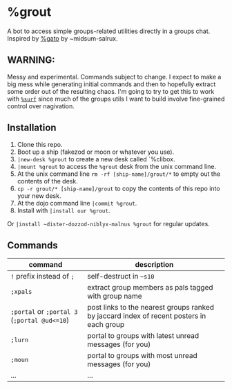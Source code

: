 # %grout
A bot to access simple groups-related utilities directly in a groups chat.
Inspired by [%gato](https://github.com/midsum-salrux/gato/) by ~midsum-salrux.

## WARNING:
Messy and experimental. Commands subject to change. I expect to make a big mess while generating initial commands and then to hopefully extract some order out of the resulting chaos. I'm going to try to get this to work with [`%surf`](https://github.com/niblyx-malnus/surf) since much of the groups utils I want to build involve fine-grained control over nagivation.

## Installation
1. Clone this repo.
2. Boot up a ship (fakezod or moon or whatever you use).
4. `|new-desk %grout` to create a new desk called `%clibox.
5. `|mount %grout` to access the `%grout` desk from the unix command line.
6. At the unix command line `rm -rf [ship-name]/grout/*` to empty out the contents of the desk.
7. `cp -r grout/* [ship-name]/grout` to copy the contents of this repo into your new desk.
8. At the dojo command line `|commit %grout`.
9. Install with `|install our %grout`.

Or `|install ~dister-dozzod-niblyx-malnus %grout` for regular updates.

## Commands

| command | description |
| ------- | ----------- |
| `!` prefix instead of `;` | self-destruct in `~s10` |
| `;xpals` | extract group members as pals tagged with group name |
| `;portal` or `;portal 3` (`;portal @ud<=10`) | post links to the nearest groups ranked by jaccard index of recent posters in each group |
| `;lurn` | portal to groups with latest unread messages (for you) |
| `;moun` | portal to groups with most unread messages (for you) |
| ... | ... |
